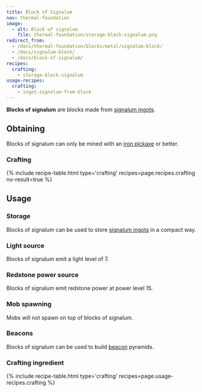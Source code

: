 ```yaml
---
title: Block of Signalum
nav: thermal-foundation
image:
  - alt: Block of signalum
    file: thermal-foundation/storage-block-signalum.png
redirect_from:
  - /docs/thermal-foundation/blocks/metal/signalum-block/
  - /docs/signalum-block/
  - /docs/block-of-signalum/
recipes:
  crafting:
    - storage-block-signalum
usage-recipes:
  crafting:
    - ingot-signalum-from-block
---
```


**Blocks of signalum** are blocks made from [signalum
ingots](/docs/signalum-ingot/).


Obtaining
---------

Blocks of signalum can only be mined with an [iron
pickaxe](https://minecraft.gamepedia.com/Pickaxe) or better.

### Crafting
{% include recipe-table.html type='crafting' recipes=page.recipes.crafting no-result=true %}


Usage
-----

### Storage
Blocks of signalum can be used to store [signalum ingots](/docs/signalum-ingot/)
in a compact way.

### Light source
Blocks of signalum emit a light level of 7.

### Redstone power source
Blocks of signalum emit redstone power at power level 15.

### Mob spawning
Mobs will not spawn on top of blocks of signalum.

### Beacons
Blocks of signalum can be used to build
[beacon](https://minecraft.gamepedia.com/Beacon) pyramids.

### Crafting ingredient
{% include recipe-table.html type='crafting' recipes=page.usage-recipes.crafting %}

